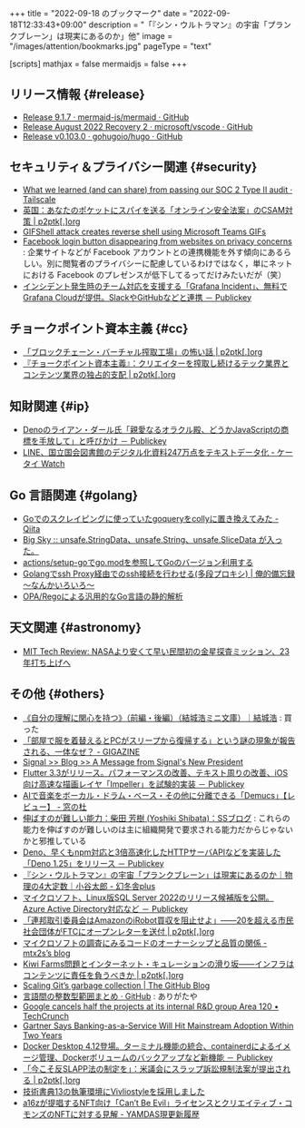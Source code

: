 +++
title = "2022-09-18 のブックマーク"
date =  "2022-09-18T12:33:43+09:00"
description = "「『シン・ウルトラマン』の宇宙「プランクブレーン」は現実にあるのか」他"
image = "/images/attention/bookmarks.jpg"
pageType = "text"

[scripts]
  mathjax = false
  mermaidjs = false
+++

## リリース情報 {#release}

- [Release 9.1.7 · mermaid-js/mermaid · GitHub](https://github.com/mermaid-js/mermaid/releases/tag/v9.1.7)
- [Release August 2022 Recovery 2 · microsoft/vscode · GitHub](https://github.com/microsoft/vscode/releases/tag/1.71.2)
- [Release v0.103.0 · gohugoio/hugo · GitHub](https://github.com/gohugoio/hugo/releases/tag/v0.103.0)

## セキュリティ＆プライバシー関連 {#security}

- [What we learned (and can share) from passing our SOC 2 Type II audit · Tailscale](https://tailscale.com/blog/soc2-type2/)
- [英国：あなたのポケットにスパイを送る「オンライン安全法案」のCSAM対策 | p2ptk[.]org](https://p2ptk.org/privacy/3829)
- [GIFShell attack creates reverse shell using Microsoft Teams GIFs](https://www.bleepingcomputer.com/news/security/gifshell-attack-creates-reverse-shell-using-microsoft-teams-gifs/)
- [Facebook login button disappearing from websites on privacy concerns](https://www.cnbc.com/2022/09/08/facebook-login-button-disappearing-from-websites-on-privacy-concerns.html) : 企業サイトなどが Facebook アカウントとの連携機能を外す傾向にあるらしい。別に閲覧者のプライバシーに配慮しているわけではなく，単にネットにおける Facebook のプレゼンスが低下してるってだけみたいだが（笑）
- [インシデント発生時のチーム対応を支援する「Grafana Incident」、無料でGrafana Cloudが提供。SlackやGitHubなどと連携 － Publickey](https://www.publickey1.jp/blog/22/grafana_incidentgrafana_cloudslackgithub.html)

## チョークポイント資本主義 {#cc}

- [「ブロックチェーン・バーチャル搾取工場」の怖い話 | p2ptk[.]org](https://p2ptk.org/digital-rights/3834)
- [『チョークポイント資本主義』：クリエイターを搾取し続けるテック業界とコンテンツ業界の独占的支配 | p2ptk[.]org](https://p2ptk.org/monopoly/antitrust/3839)

## 知財関連 {#ip}

- [Denoのライアン・ダール氏「親愛なるオラクル殿、どうかJavaScriptの商標を手放して」と呼びかけ － Publickey](https://www.publickey1.jp/blog/22/denojavascript.html)
- [LINE、国⽴国会図書館のデジタル化資料247万点をテキストデータ化 - ケータイ Watch](https://k-tai.watch.impress.co.jp/docs/news/1438069.html)

## Go 言語関連 {#golang}

- [Goでのスクレイピングに使っていたgoqueryをcollyに置き換えてみた - Qiita](https://qiita.com/a_uchida/items/f95e6e4b9a51b85ae6d9)
- [Big Sky :: unsafe.StringData、unsafe.String、unsafe.SliceData が入った。](https://mattn.kaoriya.net/software/lang/go/20220907112622.htm)
- [actions/setup-goでgo.modを参照してGoのバージョン利用する](https://zenn.dev/ikawaha/articles/20220907-ed8ed5603b9e8f)
- [Golangでssh Proxy経由でのssh接続を行わせる(多段プロキシ) | 俺的備忘録 〜なんかいろいろ〜](https://orebibou.com/ja/home/201808/20180824_001)
- [OPA/Regoによる汎用的なGo言語の静的解析](https://zenn.dev/mizutani/articles/go-static-analysis-with-rego)

## 天文関連 {#astronomy}

- [MIT Tech Review: NASAより安くて早い民間初の金星探査ミッション、23年打ち上げへ](https://www.technologyreview.jp/s/284560/the-first-private-mission-to-venus-will-have-just-five-minutes-to-hunt-for-life/)

## その他 {#others}

- [《自分の理解に関心を持つ》（前編・後編）（結城浩ミニ文庫）｜結城浩](https://mm.hyuki.net/n/nca5303eac345) : 買った
- [「部屋で服を着替えるとPCがスリープから復帰する」という謎の現象が報告される、一体なぜ？ - GIGAZINE](https://gigazine.net/news/20220905-change-clothes-pc-wake-from-sleep/)
- [Signal >> Blog >> A Message from Signal's New President](https://signal.org/blog/announcing-signal-president/)
- [Flutter 3.3がリリース。パフォーマンスの改善、テキスト周りの改善、iOS向け高速な描画レイヤ「Impeller」を試験的実装 － Publickey](https://www.publickey1.jp/blog/22/flutter_33iosimpeller.html)
- [AIで音楽をボーカル・ドラム・ベース・その他に分離できる「Demucs」【レビュー】 - 窓の杜](https://forest.watch.impress.co.jp/docs/review/1437871.html)
- [伸ばすのが難しい能力：柴田 芳樹 (Yoshiki Shibata)：SSブログ](https://yshibata.blog.ss-blog.jp/2022-05-31) : これらの能力を伸ばすのが難しいのは主に組織開発で要求される能力だからじゃないかと邪推している
- [Deno、早くもnpm対応と3倍高速化したHTTPサーバAPIなどを実装した「Deno 1.25」をリリース － Publickey](https://www.publickey1.jp/blog/22/denonpm3httpapideno_125.html)
- [『シン・ウルトラマン』の宇宙「プランクブレーン」は現実にあるのか｜物理の4大定数｜小谷太郎 - 幻冬舎plus](https://www.gentosha.jp/article/21710/)
- [マイクロソフト、Linux版SQL Server 2022のリリース候補版を公開。Azure Active Directory対応など － Publickey](https://www.publickey1.jp/blog/22/linuxsql_server_2022azure_active_directory.html)
- [「連邦取引委員会はAmazonのiRobot買収を阻止せよ」――20を超える市民社会団体がFTCにオープンレターを送付 | p2ptk[.]org](https://p2ptk.org/privacy/3859)
- [マイクロソフトの調査にみるコードのオーナーシップと品質の関係 - mtx2s’s blog](https://mtx2s.hatenablog.com/entry/2022/09/13/074506)
- [Kiwi Farms問題とインターネット・キュレーションの滑り坂――インフラはコンテンツに責任を負うべきか | p2ptk[.]org](https://p2ptk.org/net-neutrality/3864)
- [Scaling Git’s garbage collection | The GitHub Blog](https://github.blog/2022-09-13-scaling-gits-garbage-collection/)
- [言語間の整数型範囲まとめ · GitHub](https://gist.github.com/suzujun/6a6db0019f1c14c0ec9ff0ea4a495451) : ありがたや
- [Google cancels half the projects at its internal R&D group Area 120 • TechCrunch](https://techcrunch.com/2022/09/14/google-cancels-half-the-projects-at-its-internal-rd-group-area-120/)
- [Gartner Says Banking-as-a-Service Will Hit Mainstream Adoption Within Two Years](https://www.gartner.com/en/newsroom/press-releases/2022-09-12-gartner-says-banking-as-a-service-will-hit-mainstream)
- [Docker Desktop 4.12登場。ターミナル機能の統合、containerdによるイメージ管理、Dockerボリュームのバックアップなど新機能 － Publickey](https://www.publickey1.jp/blog/22/docker_desktop_412containerddocker.html)
- [「今こそ反SLAPP法の制定を」：米議会にスラップ訴訟規制法案が提出される | p2ptk[.]org](https://p2ptk.org/freedom-of-speech/3874)
- [技術書典13の執筆環境にVivliostyleを採用しました](https://zenn.dev/typebase/articles/techbookfest13-vivliostyle)
- [a16zが提唱するNFT向け「Can’t Be Evil」ライセンスとクリエイティブ・コモンズのNFTに対する見解 - YAMDAS現更新履歴](https://yamdas.hatenablog.com/entry/20220915/nft-and-cc0)
